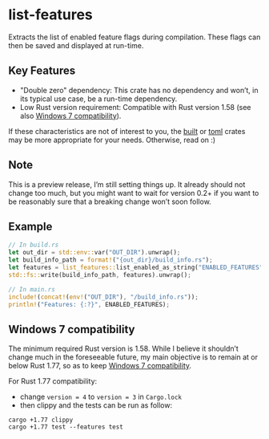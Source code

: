 # list-features

Extracts the list of enabled feature flags during compilation. These flags can then be saved and displayed at run-time.

## Key Features
- "Double zero" dependency: This crate has no dependency and won’t, in its typical use case, be a run-time dependency.
- Low Rust version requirement: Compatible with Rust version 1.58 (see also [Windows 7 compatibility](#windows-7-compatibility)).

If these characteristics are not of interest to you, the [built](https://crates.io/crates/built) or [toml](https://crates.io/crates/toml)
crates may be more appropriate for your needs. Otherwise, read on :)

## Note
This is a preview release, I’m still setting things up. It already should not change too much, but you might want to wait
for version 0.2+ if you want to be reasonably sure that a breaking change won’t soon follow.

## Example
```rust
// In build.rs
let out_dir = std::env::var("OUT_DIR").unwrap();
let build_info_path = format!("{out_dir}/build_info.rs");
let features = list_features::list_enabled_as_string("ENABLED_FEATURES");
std::fs::write(build_info_path, features).unwrap();

// In main.rs
include!(concat!(env!("OUT_DIR"), "/build_info.rs"));
println!("Features: {:?}", ENABLED_FEATURES);
```

## Windows 7 compatibility
The minimum required Rust version is 1.58. While I believe it shouldn’t change much in the foreseeable future, my main objective is to
remain at or below Rust 1.77, so as to keep [Windows 7 compatibility](https://blog.rust-lang.org/2024/02/26/Windows-7/).

For Rust 1.77 compatibility:
- change `version = 4` to `version = 3` in `Cargo.lock`
- then clippy and the tests can be run as follow:
```
cargo +1.77 clippy
cargo +1.77 test --features test
```

